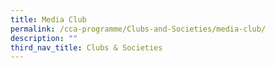 ```yaml
---
title: Media Club
permalink: /cca-programme/Clubs-and-Societies/media-club/
description: ""
third_nav_title: Clubs & Societies
---
```

